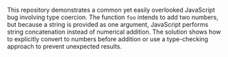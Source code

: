 This repository demonstrates a common yet easily overlooked JavaScript bug involving type coercion.  The function `foo` intends to add two numbers, but because a string is provided as one argument, JavaScript performs string concatenation instead of numerical addition. The solution shows how to explicitly convert to numbers before addition or use a type-checking approach to prevent unexpected results.